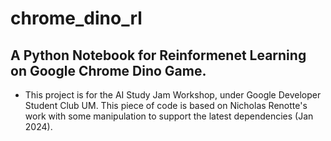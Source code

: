 # chrome_dino_rl

## A Python Notebook for Reinformenet Learning on Google Chrome Dino Game.

* This project is for the AI Study Jam Workshop, under Google Developer Student Club UM. This piece of code is based on Nicholas Renotte's work with some manipulation to support the latest dependencies (Jan 2024). 
